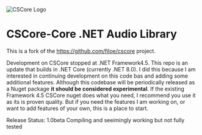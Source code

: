 ![CSCore Logo](http://fs1.directupload.net/images/150528/h8n8qwyc.png)


# CSCore-Core  .NET Audio Library #
This is a fork of the https://github.com/filoe/cscore project.

Development on CSCore stopped at .NET Framework4.5.  This repo is an update
that builds in .NET Core (currently .NET 8.0).  I did this because I am interested in continuing
development on this code bas and adding some additional features. Although this codebase
will be periodically released as a Nuget package **it should be considered experimental**.
If the existing Framework 4.5 CSCore nuget does what you need, I recommend you use it as
its is proven quality. But if you need the features I am working on, or want to add features of
your own, this is a place to start.

Release Status: 
1.0beta Compiling and seeimingly working but not fully tested

